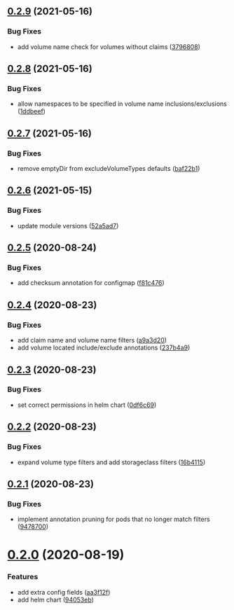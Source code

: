 ## [0.2.9](https://github.com/smoothify/velero-volume-controller/compare/v0.2.8...v0.2.9) (2021-05-16)


### Bug Fixes

* add volume name check for volumes without claims ([3796808](https://github.com/smoothify/velero-volume-controller/commit/37968080c12f84254f5fb21cd2231297304652fe))

## [0.2.8](https://github.com/smoothify/velero-volume-controller/compare/v0.2.7...v0.2.8) (2021-05-16)


### Bug Fixes

* allow namespaces to be specified in volume name inclusions/exclusions ([1ddbeef](https://github.com/smoothify/velero-volume-controller/commit/1ddbeefcc67c809515b4054c617d839ccc135a1f))

## [0.2.7](https://github.com/smoothify/velero-volume-controller/compare/v0.2.6...v0.2.7) (2021-05-16)


### Bug Fixes

* remove emptyDir from excludeVolumeTypes defaults ([baf22b1](https://github.com/smoothify/velero-volume-controller/commit/baf22b1815a484e4a9fae5083d56ce0b1461a065))

## [0.2.6](https://github.com/smoothify/velero-volume-controller/compare/v0.2.5...v0.2.6) (2021-05-15)


### Bug Fixes

* update module versions ([52a5ad7](https://github.com/smoothify/velero-volume-controller/commit/52a5ad734da9c6031e0002b7881021968652265e))

## [0.2.5](https://github.com/smoothify/velero-volume-controller/compare/v0.2.4...v0.2.5) (2020-08-24)


### Bug Fixes

* add checksum annotation for configmap ([f81c476](https://github.com/smoothify/velero-volume-controller/commit/f81c476e0b9588b00a90b8ad809560cef404301d))

## [0.2.4](https://github.com/smoothify/velero-volume-controller/compare/v0.2.3...v0.2.4) (2020-08-23)


### Bug Fixes

* add claim name and volume name filters ([a9a3d20](https://github.com/smoothify/velero-volume-controller/commit/a9a3d20ccdd53a2050567f32123e27b739dc1378))
* add volume located include/exclude annotations ([237b4a9](https://github.com/smoothify/velero-volume-controller/commit/237b4a976388675ef1b2bfd656ebfdbebd7f94f7))

## [0.2.3](https://github.com/smoothify/velero-volume-controller/compare/v0.2.2...v0.2.3) (2020-08-23)


### Bug Fixes

* set correct permissions in helm chart ([0df6c69](https://github.com/smoothify/velero-volume-controller/commit/0df6c69d1bb33b5800a17ae03e5af4275369bd9d))

## [0.2.2](https://github.com/smoothify/velero-volume-controller/compare/v0.2.1...v0.2.2) (2020-08-23)


### Bug Fixes

* expand volume type filters and add storageclass filters ([16b4115](https://github.com/smoothify/velero-volume-controller/commit/16b4115e3b6e492e1f2fdeb3857058d48958ae60))

## [0.2.1](https://github.com/smoothify/velero-volume-controller/compare/v0.2.0...v0.2.1) (2020-08-23)


### Bug Fixes

* implement annotation pruning for pods that no longer match filters ([9478700](https://github.com/smoothify/velero-volume-controller/commit/947870050eb1abe19f1b2b56d140ce42620ff504))

# [0.2.0](https://github.com/smoothify/velero-volume-controller/compare/v0.1.0...v0.2.0) (2020-08-19)


### Features

* add extra config fields ([aa3f12f](https://github.com/smoothify/velero-volume-controller/commit/aa3f12fc6dd48b559f24930ead87973801089f55))
* add helm chart ([94053eb](https://github.com/smoothify/velero-volume-controller/commit/94053eb73d5092de878f257039c063cb10543d63))
